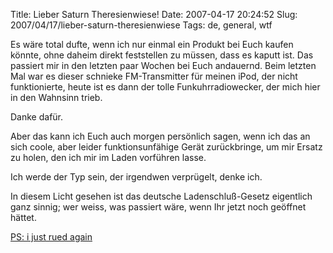 Title: Lieber Saturn Theresienwiese!
Date: 2007-04-17 20:24:52
Slug: 2007/04/17/lieber-saturn-theresienwiese
Tags: de, general, wtf


Es wäre total dufte, wenn ich nur einmal ein Produkt bei Euch kaufen könnte,
ohne daheim direkt feststellen zu müssen, dass es kaputt ist. Das passiert mir
in den letzten paar Wochen bei Euch andauernd. Beim letzten Mal war es dieser
schnieke FM-Transmitter für meinen iPod, der nicht funktionierte, heute ist es
dann der tolle Funkuhrradiowecker, der mich hier in den Wahnsinn trieb.

Danke dafür.

Aber das kann ich Euch auch morgen persönlich sagen, wenn ich das an sich
coole, aber leider funktionsunfähige Gerät zurückbringe, um mir Ersatz zu
holen, den ich mir im Laden vorführen lasse.

Ich werde der Typ sein, der irgendwen verprügelt, denke ich.

In diesem Licht gesehen ist das deutsche Ladenschluß-Gesetz eigentlich ganz
sinnig; wer weiss, was passiert wäre, wenn Ihr jetzt noch geöffnet hättet.

[PS: i just rued again][1]

   [1]: http://www.penny-arcade.com/comic/2000/12/29
